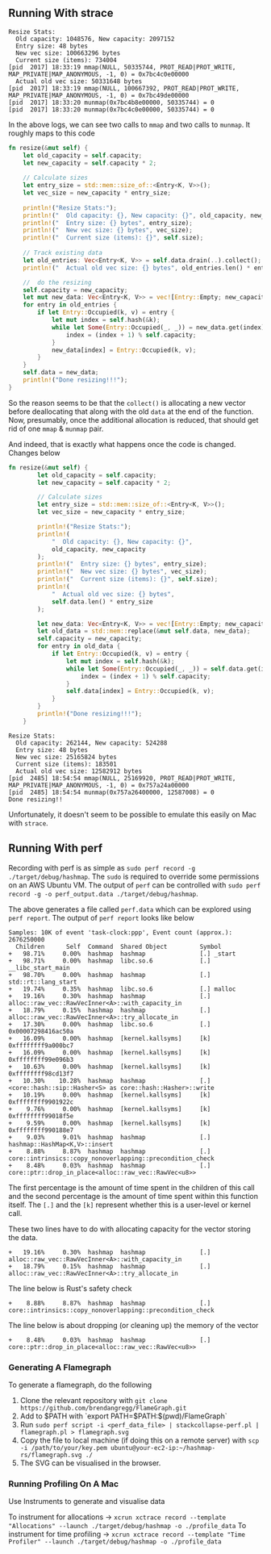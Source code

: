 ## Running With strace

```shell
Resize Stats:
  Old capacity: 1048576, New capacity: 2097152
  Entry size: 48 bytes
  New vec size: 100663296 bytes
  Current size (items): 734004
[pid  2017] 18:33:19 mmap(NULL, 50335744, PROT_READ|PROT_WRITE, MAP_PRIVATE|MAP_ANONYMOUS, -1, 0) = 0x7bc4c0e00000
  Actual old vec size: 50331648 bytes
[pid  2017] 18:33:19 mmap(NULL, 100667392, PROT_READ|PROT_WRITE, MAP_PRIVATE|MAP_ANONYMOUS, -1, 0) = 0x7bc49de00000
[pid  2017] 18:33:20 munmap(0x7bc4b8e00000, 50335744) = 0
[pid  2017] 18:33:20 munmap(0x7bc4c0e00000, 50335744) = 0
```

In the above logs, we can see two calls to `mmap` and two calls to `munmap`. It roughly maps to this code

```rust
fn resize(&mut self) {
    let old_capacity = self.capacity;
    let new_capacity = self.capacity * 2;
    
    // Calculate sizes
    let entry_size = std::mem::size_of::<Entry<K, V>>();
    let vec_size = new_capacity * entry_size;
    
    println!("Resize Stats:");
    println!("  Old capacity: {}, New capacity: {}", old_capacity, new_capacity);
    println!("  Entry size: {} bytes", entry_size);
    println!("  New vec size: {} bytes", vec_size);
    println!("  Current size (items): {}", self.size);
    
    // Track existing data
    let old_entries: Vec<Entry<K, V>> = self.data.drain(..).collect();
    println!("  Actual old vec size: {} bytes", old_entries.len() * entry_size);

    //  do the resizing
    self.capacity = new_capacity;
    let mut new_data: Vec<Entry<K, V>> = vec![Entry::Empty; new_capacity];
    for entry in old_entries {
        if let Entry::Occupied(k, v) = entry {
            let mut index = self.hash(&k);
            while let Some(Entry::Occupied(_, _)) = new_data.get(index) {
                index = (index + 1) % self.capacity;
            }
            new_data[index] = Entry::Occupied(k, v);
        }
    }
    self.data = new_data;
    println!("Done resizing!!!");
}
```

So the reason seems to be that the `collect()` is allocating a new vector before deallocating that along with the old `data` at the end of the function. Now, presumably, once the additional allocation is reduced, that should get rid of one `mmap` & `munmap` pair.

And indeed, that is exactly what happens once the code is changed. Changes below

```rust
fn resize(&mut self) {
        let old_capacity = self.capacity;
        let new_capacity = self.capacity * 2;

        // Calculate sizes
        let entry_size = std::mem::size_of::<Entry<K, V>>();
        let vec_size = new_capacity * entry_size;

        println!("Resize Stats:");
        println!(
            "  Old capacity: {}, New capacity: {}",
            old_capacity, new_capacity
        );
        println!("  Entry size: {} bytes", entry_size);
        println!("  New vec size: {} bytes", vec_size);
        println!("  Current size (items): {}", self.size);
        println!(
            "  Actual old vec size: {} bytes",
            self.data.len() * entry_size
        );

        let new_data: Vec<Entry<K, V>> = vec![Entry::Empty; new_capacity];
        let old_data = std::mem::replace(&mut self.data, new_data);
        self.capacity = new_capacity;
        for entry in old_data {
            if let Entry::Occupied(k, v) = entry {
                let mut index = self.hash(&k);
                while let Some(Entry::Occupied(_, _)) = self.data.get(index) {
                    index = (index + 1) % self.capacity;
                }
                self.data[index] = Entry::Occupied(k, v);
            }
        }
        println!("Done resizing!!!");
    }
```

```shell
Resize Stats:
  Old capacity: 262144, New capacity: 524288
  Entry size: 48 bytes
  New vec size: 25165824 bytes
  Current size (items): 183501
  Actual old vec size: 12582912 bytes
[pid  2485] 18:54:54 mmap(NULL, 25169920, PROT_READ|PROT_WRITE, MAP_PRIVATE|MAP_ANONYMOUS, -1, 0) = 0x757a24a00000
[pid  2485] 18:54:54 munmap(0x757a26400000, 12587008) = 0
Done resizing!!
```

Unfortunately, it doesn't seem to be possible to emulate this easily on Mac with `strace`.

## Running With perf
Recording with perf is as simple as `sudo perf record -g ./target/debug/hashmap`. The `sudo` is required to override some permissions on an AWS Ubuntu VM. The output of `perf` can be controlled with `sudo perf record -g -o perf_output.data ./target/debug/hashmap`.

The above generates a file called `perf.data` which can be explored using `perf report`. The output of `perf report` looks like below

```shell
Samples: 10K of event 'task-clock:ppp', Event count (approx.): 2676250000
  Children      Self  Command  Shared Object         Symbol
+   98.71%     0.00%  hashmap  hashmap               [.] _start
+   98.71%     0.00%  hashmap  libc.so.6             [.] __libc_start_main
+   98.70%     0.00%  hashmap  hashmap               [.] std::rt::lang_start
+   19.74%     0.35%  hashmap  libc.so.6             [.] malloc
+   19.16%     0.30%  hashmap  hashmap               [.] alloc::raw_vec::RawVecInner<A>::with_capacity_in
+   18.79%     0.15%  hashmap  hashmap               [.] alloc::raw_vec::RawVecInner<A>::try_allocate_in
+   17.30%     0.00%  hashmap  libc.so.6             [.] 0x00007298416ac50a
+   16.09%     0.00%  hashmap  [kernel.kallsyms]     [k] 0xffffffff9a000bc7
+   16.09%     0.00%  hashmap  [kernel.kallsyms]     [k] 0xffffffff99e096b3
+   10.63%     0.00%  hashmap  [kernel.kallsyms]     [k] 0xffffffff98cd13f7
+   10.30%    10.28%  hashmap  hashmap               [.] <core::hash::sip::Hasher<S> as core::hash::Hasher>::write
+   10.19%     0.00%  hashmap  [kernel.kallsyms]     [k] 0xffffffff9901922c
+    9.76%     0.00%  hashmap  [kernel.kallsyms]     [k] 0xffffffff99018f5e
+    9.59%     0.00%  hashmap  [kernel.kallsyms]     [k] 0xffffffff990188e7
+    9.03%     9.01%  hashmap  hashmap               [.] hashmap::HashMap<K,V>::insert
+    8.88%     8.87%  hashmap  hashmap               [.] core::intrinsics::copy_nonoverlapping::precondition_check
+    8.48%     0.03%  hashmap  hashmap               [.] core::ptr::drop_in_place<alloc::raw_vec::RawVec<u8>>
```

The first percentage is the amount of time spent in the children of this call and the second percentage is the amount of time spent within this function itself. The `[.]` and the `[k]` represent whether this is a user-level or kernel call.

These two lines have to do with allocating capacity for the vector storing the data.

```shell
+   19.16%     0.30%  hashmap  hashmap               [.] alloc::raw_vec::RawVecInner<A>::with_capacity_in
+   18.79%     0.15%  hashmap  hashmap               [.] alloc::raw_vec::RawVecInner<A>::try_allocate_in
```

The line below is Rust's safety check

```shell
+    8.88%     8.87%  hashmap  hashmap               [.] core::intrinsics::copy_nonoverlapping::precondition_check
```

The line below is about dropping (or cleaning up) the memory of the vector

```shell
+    8.48%     0.03%  hashmap  hashmap               [.] core::ptr::drop_in_place<alloc::raw_vec::RawVec<u8>>
```

### Generating A Flamegraph
To generate a flamegraph, do the following

1. Clone the relevant repository with `git clone https://github.com/brendangregg/FlameGraph.git`
2. Add to $PATH  with `export PATH=$PATH:$(pwd)/FlameGraph`
3. Run `sudo perf script -i <perf_data_file> | stackcollapse-perf.pl | flamegraph.pl > flamegraph.svg`
4. Copy the file to local machine (if doing this on a remote server) with `scp -i /path/to/your/key.pem ubuntu@your-ec2-ip:~/hashmap-rs/flamegraph.svg ./`
5. The SVG can be visualised in the browser.

### Running Profiling On A Mac

Use Instruments to generate and visualise data

To instrument for allocations -> `xcrun xctrace record --template "Allocations" --launch ./target/debug/hashmap -o ./profile_data`
To instrument for time profiling -> `xcrun xctrace record --template "Time Profiler" --launch ./target/debug/hashmap -o ./profile_data`